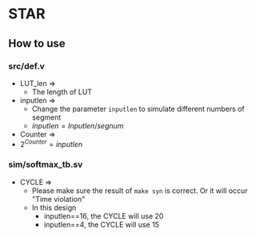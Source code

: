 # STAR
## How to use
### src/def.v
* LUT_len =>
  * The length of LUT 
* inputlen =>
  * Change the parameter `inputlen` to simulate different numbers of segment
  * $inputlen = Inputlen/segnum$
* Counter =>
 * $2^{Counter}=inputlen$
### sim/softmax_tb.sv
* CYCLE =>
  * Please make sure the result of `make syn` is correct. Or it will occur "Time violation"
  * In this design
    * inputlen==16, the CYCLE will use 20
    * inputlen==4, the CYCLE will use 15
